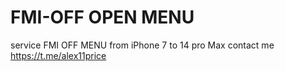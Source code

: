 # FMI-OFF OPEN MENU

service FMI OFF MENU from iPhone 7 to 14 pro Max contact me https://t.me/alex11price
